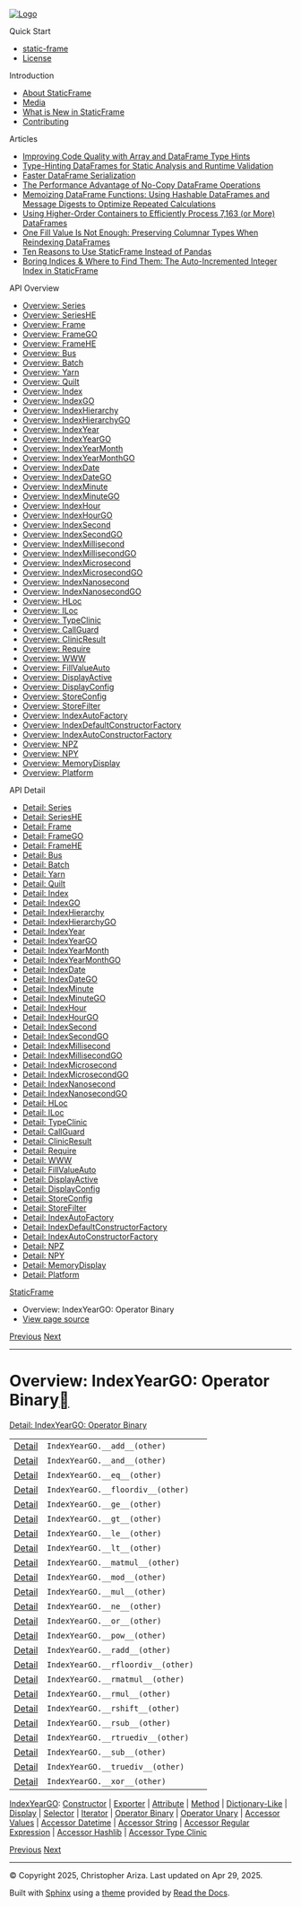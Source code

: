 [![Logo](../_static/sf-logo-web_icon-small.png)](../index.md)

Quick Start

* [static-frame](../readme.md)
* [License](../license.md)

Introduction

* [About StaticFrame](../intro.md)
* [Media](../intro.html#media)
* [What is New in StaticFrame](../new.md)
* [Contributing](../contributing.md)

Articles

* [Improving Code Quality with Array and DataFrame Type Hints](../articles/guard.md)
* [Type-Hinting DataFrames for Static Analysis and Runtime Validation](../articles/ftyping.md)
* [Faster DataFrame Serialization](../articles/serialize.md)
* [The Performance Advantage of No-Copy DataFrame Operations](../articles/no_copy.md)
* [Memoizing DataFrame Functions: Using Hashable DataFrames and Message Digests to Optimize Repeated Calculations](../articles/hash.md)
* [Using Higher-Order Containers to Efficiently Process 7,163 (or More) DataFrames](../articles/uhoc.md)
* [One Fill Value Is Not Enough: Preserving Columnar Types When Reindexing DataFrames](../articles/fill_value.md)
* [Ten Reasons to Use StaticFrame Instead of Pandas](../articles/upgrade.md)
* [Boring Indices & Where to Find Them: The Auto-Incremented Integer Index in StaticFrame](../articles/aiii.md)

API Overview

* [Overview: Series](series.md)
* [Overview: SeriesHE](series_he.md)
* [Overview: Frame](frame.md)
* [Overview: FrameGO](frame_go.md)
* [Overview: FrameHE](frame_he.md)
* [Overview: Bus](bus.md)
* [Overview: Batch](batch.md)
* [Overview: Yarn](yarn.md)
* [Overview: Quilt](quilt.md)
* [Overview: Index](index.md)
* [Overview: IndexGO](index_go.md)
* [Overview: IndexHierarchy](index_hierarchy.md)
* [Overview: IndexHierarchyGO](index_hierarchy_go.md)
* [Overview: IndexYear](index_year.md)
* [Overview: IndexYearGO](index_year_go.md)
* [Overview: IndexYearMonth](index_year_month.md)
* [Overview: IndexYearMonthGO](index_year_month_go.md)
* [Overview: IndexDate](index_date.md)
* [Overview: IndexDateGO](index_date_go.md)
* [Overview: IndexMinute](index_minute.md)
* [Overview: IndexMinuteGO](index_minute_go.md)
* [Overview: IndexHour](index_hour.md)
* [Overview: IndexHourGO](index_hour_go.md)
* [Overview: IndexSecond](index_second.md)
* [Overview: IndexSecondGO](index_second_go.md)
* [Overview: IndexMillisecond](index_millisecond.md)
* [Overview: IndexMillisecondGO](index_millisecond_go.md)
* [Overview: IndexMicrosecond](index_microsecond.md)
* [Overview: IndexMicrosecondGO](index_microsecond_go.md)
* [Overview: IndexNanosecond](index_nanosecond.md)
* [Overview: IndexNanosecondGO](index_nanosecond_go.md)
* [Overview: HLoc](hloc.md)
* [Overview: ILoc](iloc.md)
* [Overview: TypeClinic](type_clinic.md)
* [Overview: CallGuard](call_guard.md)
* [Overview: ClinicResult](clinic_result.md)
* [Overview: Require](require.md)
* [Overview: WWW](www.md)
* [Overview: FillValueAuto](fill_value_auto.md)
* [Overview: DisplayActive](display_active.md)
* [Overview: DisplayConfig](display_config.md)
* [Overview: StoreConfig](store_config.md)
* [Overview: StoreFilter](store_filter.md)
* [Overview: IndexAutoFactory](index_auto_factory.md)
* [Overview: IndexDefaultConstructorFactory](index_default_constructor_factory.md)
* [Overview: IndexAutoConstructorFactory](index_auto_constructor_factory.md)
* [Overview: NPZ](npz.md)
* [Overview: NPY](npy.md)
* [Overview: MemoryDisplay](memory_display.md)
* [Overview: Platform](platform.md)

API Detail

* [Detail: Series](../api_detail/series.md)
* [Detail: SeriesHE](../api_detail/series_he.md)
* [Detail: Frame](../api_detail/frame.md)
* [Detail: FrameGO](../api_detail/frame_go.md)
* [Detail: FrameHE](../api_detail/frame_he.md)
* [Detail: Bus](../api_detail/bus.md)
* [Detail: Batch](../api_detail/batch.md)
* [Detail: Yarn](../api_detail/yarn.md)
* [Detail: Quilt](../api_detail/quilt.md)
* [Detail: Index](../api_detail/index.md)
* [Detail: IndexGO](../api_detail/index_go.md)
* [Detail: IndexHierarchy](../api_detail/index_hierarchy.md)
* [Detail: IndexHierarchyGO](../api_detail/index_hierarchy_go.md)
* [Detail: IndexYear](../api_detail/index_year.md)
* [Detail: IndexYearGO](../api_detail/index_year_go.md)
* [Detail: IndexYearMonth](../api_detail/index_year_month.md)
* [Detail: IndexYearMonthGO](../api_detail/index_year_month_go.md)
* [Detail: IndexDate](../api_detail/index_date.md)
* [Detail: IndexDateGO](../api_detail/index_date_go.md)
* [Detail: IndexMinute](../api_detail/index_minute.md)
* [Detail: IndexMinuteGO](../api_detail/index_minute_go.md)
* [Detail: IndexHour](../api_detail/index_hour.md)
* [Detail: IndexHourGO](../api_detail/index_hour_go.md)
* [Detail: IndexSecond](../api_detail/index_second.md)
* [Detail: IndexSecondGO](../api_detail/index_second_go.md)
* [Detail: IndexMillisecond](../api_detail/index_millisecond.md)
* [Detail: IndexMillisecondGO](../api_detail/index_millisecond_go.md)
* [Detail: IndexMicrosecond](../api_detail/index_microsecond.md)
* [Detail: IndexMicrosecondGO](../api_detail/index_microsecond_go.md)
* [Detail: IndexNanosecond](../api_detail/index_nanosecond.md)
* [Detail: IndexNanosecondGO](../api_detail/index_nanosecond_go.md)
* [Detail: HLoc](../api_detail/hloc.md)
* [Detail: ILoc](../api_detail/iloc.md)
* [Detail: TypeClinic](../api_detail/type_clinic.md)
* [Detail: CallGuard](../api_detail/call_guard.md)
* [Detail: ClinicResult](../api_detail/clinic_result.md)
* [Detail: Require](../api_detail/require.md)
* [Detail: WWW](../api_detail/www.md)
* [Detail: FillValueAuto](../api_detail/fill_value_auto.md)
* [Detail: DisplayActive](../api_detail/display_active.md)
* [Detail: DisplayConfig](../api_detail/display_config.md)
* [Detail: StoreConfig](../api_detail/store_config.md)
* [Detail: StoreFilter](../api_detail/store_filter.md)
* [Detail: IndexAutoFactory](../api_detail/index_auto_factory.md)
* [Detail: IndexDefaultConstructorFactory](../api_detail/index_default_constructor_factory.md)
* [Detail: IndexAutoConstructorFactory](../api_detail/index_auto_constructor_factory.md)
* [Detail: NPZ](../api_detail/npz.md)
* [Detail: NPY](../api_detail/npy.md)
* [Detail: MemoryDisplay](../api_detail/memory_display.md)
* [Detail: Platform](../api_detail/platform.md)

[StaticFrame](../index.md)

* Overview: IndexYearGO: Operator Binary
* [View page source](../_sources/api_overview/index_year_go-operator_binary.rst.txt)

[Previous](index_year_go-iterator.html "Overview: IndexYearGO: Iterator")
[Next](index_year_go-operator_unary.html "Overview: IndexYearGO: Operator Unary")

---

# Overview: IndexYearGO: Operator Binary[](#overview-indexyeargo-operator-binary "Link to this heading")

[Detail: IndexYearGO: Operator Binary](../api_detail/index_year_go-operator_binary.html#api-detail-indexyeargo-operator-binary)

|  |  |  |
| --- | --- | --- |
| [Detail](../api_detail/index_year_go-operator_binary.html#api-sig-indexyeargo-add) | `IndexYearGO.__add__(other)` |  |
| [Detail](../api_detail/index_year_go-operator_binary.html#api-sig-indexyeargo-and) | `IndexYearGO.__and__(other)` |  |
| [Detail](../api_detail/index_year_go-operator_binary.html#api-sig-indexyeargo-eq) | `IndexYearGO.__eq__(other)` |  |
| [Detail](../api_detail/index_year_go-operator_binary.html#api-sig-indexyeargo-floordiv) | `IndexYearGO.__floordiv__(other)` |  |
| [Detail](../api_detail/index_year_go-operator_binary.html#api-sig-indexyeargo-ge) | `IndexYearGO.__ge__(other)` |  |
| [Detail](../api_detail/index_year_go-operator_binary.html#api-sig-indexyeargo-gt) | `IndexYearGO.__gt__(other)` |  |
| [Detail](../api_detail/index_year_go-operator_binary.html#api-sig-indexyeargo-le) | `IndexYearGO.__le__(other)` |  |
| [Detail](../api_detail/index_year_go-operator_binary.html#api-sig-indexyeargo-lt) | `IndexYearGO.__lt__(other)` |  |
| [Detail](../api_detail/index_year_go-operator_binary.html#api-sig-indexyeargo-matmul) | `IndexYearGO.__matmul__(other)` |  |
| [Detail](../api_detail/index_year_go-operator_binary.html#api-sig-indexyeargo-mod) | `IndexYearGO.__mod__(other)` |  |
| [Detail](../api_detail/index_year_go-operator_binary.html#api-sig-indexyeargo-mul) | `IndexYearGO.__mul__(other)` |  |
| [Detail](../api_detail/index_year_go-operator_binary.html#api-sig-indexyeargo-ne) | `IndexYearGO.__ne__(other)` |  |
| [Detail](../api_detail/index_year_go-operator_binary.html#api-sig-indexyeargo-or) | `IndexYearGO.__or__(other)` |  |
| [Detail](../api_detail/index_year_go-operator_binary.html#api-sig-indexyeargo-pow) | `IndexYearGO.__pow__(other)` |  |
| [Detail](../api_detail/index_year_go-operator_binary.html#api-sig-indexyeargo-radd) | `IndexYearGO.__radd__(other)` |  |
| [Detail](../api_detail/index_year_go-operator_binary.html#api-sig-indexyeargo-rfloordiv) | `IndexYearGO.__rfloordiv__(other)` |  |
| [Detail](../api_detail/index_year_go-operator_binary.html#api-sig-indexyeargo-rmatmul) | `IndexYearGO.__rmatmul__(other)` |  |
| [Detail](../api_detail/index_year_go-operator_binary.html#api-sig-indexyeargo-rmul) | `IndexYearGO.__rmul__(other)` |  |
| [Detail](../api_detail/index_year_go-operator_binary.html#api-sig-indexyeargo-rshift) | `IndexYearGO.__rshift__(other)` |  |
| [Detail](../api_detail/index_year_go-operator_binary.html#api-sig-indexyeargo-rsub) | `IndexYearGO.__rsub__(other)` |  |
| [Detail](../api_detail/index_year_go-operator_binary.html#api-sig-indexyeargo-rtruediv) | `IndexYearGO.__rtruediv__(other)` |  |
| [Detail](../api_detail/index_year_go-operator_binary.html#api-sig-indexyeargo-sub) | `IndexYearGO.__sub__(other)` |  |
| [Detail](../api_detail/index_year_go-operator_binary.html#api-sig-indexyeargo-truediv) | `IndexYearGO.__truediv__(other)` |  |
| [Detail](../api_detail/index_year_go-operator_binary.html#api-sig-indexyeargo-xor) | `IndexYearGO.__xor__(other)` |  |

[IndexYearGO](index_year_go.html#api-overview-indexyeargo): [Constructor](index_year_go-constructor.html#api-overview-indexyeargo-constructor) | [Exporter](index_year_go-exporter.html#api-overview-indexyeargo-exporter) | [Attribute](index_year_go-attribute.html#api-overview-indexyeargo-attribute) | [Method](index_year_go-method.html#api-overview-indexyeargo-method) | [Dictionary-Like](index_year_go-dictionary_like.html#api-overview-indexyeargo-dictionary-like) | [Display](index_year_go-display.html#api-overview-indexyeargo-display) | [Selector](index_year_go-selector.html#api-overview-indexyeargo-selector) | [Iterator](index_year_go-iterator.html#api-overview-indexyeargo-iterator) | [Operator Binary](#api-overview-indexyeargo-operator-binary) | [Operator Unary](index_year_go-operator_unary.html#api-overview-indexyeargo-operator-unary) | [Accessor Values](index_year_go-accessor_values.html#api-overview-indexyeargo-accessor-values) | [Accessor Datetime](index_year_go-accessor_datetime.html#api-overview-indexyeargo-accessor-datetime) | [Accessor String](index_year_go-accessor_string.html#api-overview-indexyeargo-accessor-string) | [Accessor Regular Expression](index_year_go-accessor_regular_expression.html#api-overview-indexyeargo-accessor-regular-expression) | [Accessor Hashlib](index_year_go-accessor_hashlib.html#api-overview-indexyeargo-accessor-hashlib) | [Accessor Type Clinic](index_year_go-accessor_type_clinic.html#api-overview-indexyeargo-accessor-type-clinic)

[Previous](index_year_go-iterator.html "Overview: IndexYearGO: Iterator")
[Next](index_year_go-operator_unary.html "Overview: IndexYearGO: Operator Unary")

---

© Copyright 2025, Christopher Ariza.
Last updated on Apr 29, 2025.

Built with [Sphinx](https://www.sphinx-doc.org/) using a
[theme](https://github.com/readthedocs/sphinx_rtd_theme)
provided by [Read the Docs](https://readthedocs.org).